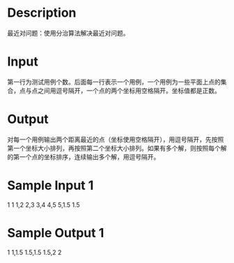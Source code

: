 # Description

最近对问题：使用分治算法解决最近对问题。

# Input

第一行为测试用例个数。后面每一行表示一个用例，一个用例为一些平面上点的集合，点与点之间用逗号隔开，一个点的两个坐标用空格隔开。坐标值都是正数。

# Output

对每一个用例输出两个距离最近的点（坐标使用空格隔开），用逗号隔开，先按照第一个坐标大小排列，再按照第二个坐标大小排列。如果有多个解，则按照每个解的第一个点的坐标排序，连续输出多个解，用逗号隔开。

# Sample Input 1

1
1 1,2 2,3 3,4 4,5 5,1.5 1.5

# Sample Output 1

1 1,1.5 1.5,1.5 1.5,2 2